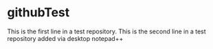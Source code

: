 # githubTest
This is the first line in a test repository.
This is the second line in a test repository added via desktop notepad++